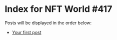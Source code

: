 # Index for NFT World #417
Posts will be displayed in the order below:

- [Your first post](./001-first.md)

